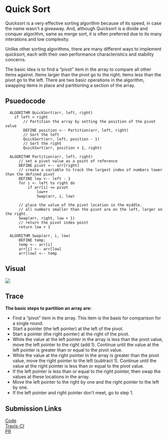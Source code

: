 # Quick Sort

Quicksort is a very effective sorting algorithm because of its speed, in case the name wasn't a giveaway. And, although Quicksort is a divide and conquer algorithm, same as merge sort, it is often preferred due to its many interations and low complexity. 

Unlike other sorting algorithms, there are many different ways to implement quicksort, each with their own performance characteristics and stability concerns. 

The basic idea is to find a “pivot” item in the array to compare all other items against. Items larger than the pivot go to the right; items less than the pivot go to the left. There are two basic operations in the algorithm, swapping items in place and partitioning a section of the array. 


## Psuedocode

```
  ALGORITHM QuickSort(arr, left, right)
    if left < right
        // Partition the array by setting the position of the pivot value 
        DEFINE position <-- Partition(arr, left, right)
        // Sort the left
        QuickSort(arr, left, position - 1)
        // Sort the right
        QuickSort(arr, position + 1, right)

  ALGORITHM Partition(arr, left, right)
      // set a pivot value as a point of reference
      DEFINE pivot <-- arr[right]
      // create a variable to track the largest index of numbers lower than the defined pivot
      DEFINE low <-- left - 1
      for i <- left to right do
          if arr[i] <= pivot
              low++
              Swap(arr, i, low)

      // place the value of the pivot location in the middle.
      // all numbers smaller than the pivot are on the left, larger on the right. 
      Swap(arr, right, low + 1)
      // return the pivot index point
      return low + 1

  ALGORITHM Swap(arr, i, low)
      DEFINE temp;
      temp <-- arr[i]
      arr[i] <-- arr[low]
      arr[low] <-- temp

```

## Visual
![](./assets/quickSort.jpg)

## Trace
**The basic steps to partition an array are:**
- Find a “pivot” item in the array. This item is the basis for comparison for a single round.
- Start a pointer (the left pointer) at the left of the pivot.
- Start a pointer (the right pointer) at the right of the pivot.
- While the value at the left pointer in the array is less than the pivot value, move the left pointer to the right (add 1). Continue until the value at the left pointer is greater than or equal to the pivot value.
- While the value at the right pointer in the array is greater than the pivot value, move the right pointer to the left (subtract 1). Continue until the value at the right pointer is less than or equal to the pivot value.
- If the left pointer is less than or equal to the right pointer, then swap the values at these locations in the array.
- Move the left pointer to the right by one and the right pointer to the left by one.
- If the left pointer and right pointer don’t meet, go to step 1.

## Submission Links
[Code](./quickSort.js) <br/>
[Travis-CI]() <br/>
[PR](https://github.com/LindsayPeltier-401-advanced-javascript/data-structures-and-algorithms-401/pull/29)

